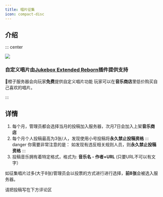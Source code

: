 ```yaml
---
title: 唱片征集
icon: compact-disc
---
```


## 介绍
::: center

![](https://www.spigotmc.org/data/resource_icons/103/103219.jpg?1657361857)
### 自定义唱片由[Jukebox Extended Reborn](https://www.spigotmc.org/resources/jukebox-extended-reborn-add-custom-music-discs.103219/)插件提供支持



🍊橙子服务器会向玩家**免费**提供自定义唱片功能
玩家可以在**音乐商店**里低价购买自己喜欢的唱片。

:::





## 详情

 1. 每个月，管理员都会选择当月的投稿加入服务器，次月7日会加入上架**音乐商店**
 2. 每个月个人投稿最高为3张/人，发现使用小号投稿将**永久禁止投稿资格**
::: danger 你需要非常注意的是：
如发现有违反相关规则人员，则**永久禁止投稿资格**
:::
 3. 投稿音乐拥有着特定格式，格式为: 
**音乐名 - 作者+URL** (只要URL不可以有文字）

 如征集唱片过多(大于8张)管理员会以投票的方式进行进行选择，**前8张**会被选入服务器。

请把投稿写在下方评论区

 
